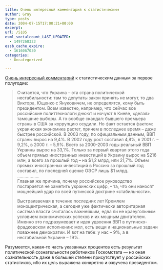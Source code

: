 ```yaml
---
title: Очень интересный комментарий к статистическим
author: Gray
type: posts
date: 2004-07-15T17:00:21+00:00
excerpt:
url: /5105
esml_socialcount_LAST_UPDATED:
  - 1497268323
essb_cache_expire:
  - 1616067030
categories:
  - Uncategorized

---
```








<a href="http://www.gazeta.ru/comments/2004/07/a_135330.shtml" target="_blank">Очень интересный комментарий</a> к статистическим данным за первое полугодие:

> Считается, что Украина &#8211; эта страна политической нестабильности: там то депутаты закон принять не могут, то два Виктора, Ющенко с Януковичем, не определятся, кому быть президентом. Всем известно, например, что сейчас все российские политтехнологи днюют и ночуют в Киеве, &#171;делая&#187; тамошние выборы. А то вообще скандал: бывшего премьера страны в США за коррупцию осудили. Но факт остается фактом: украинская экономика растет, причем в последнее время &#8211; даже быстрее российской. В 2003 году, по официальным данным, ВВП страны вырос на 9,4%. В 2002 году рост составил 4,8%, в 2001 г. &#8211; 9,2%, в 2000 г. &#8211; 5,9%. Всего за 2000-2003 годы реальный ВВП Украины вырос на 33,1%. Только за первый квартал этого года объем прямых иностранных инвестиций в Украину вырос на $216 млн, а всего за прошлый год &#8211; на $1,2 млрд, или 21,7%. Объем прямых иностранных инвестиций в Россию за прошлый год составил, по последней оценке ОЭСР лишь $1 млрд.  
> &#8230;&#8230;&#8230;&#8230;&#8230;&#8230;  
> Главная же причина, почему российское руководство постарается не заметить украинских цифр, &#8211; та, что они наносят мощнейший удар по всей путинской доктрине &#171;стабильности&#187;.
> 
> Выстраиваемая в течение последних лет Кремлем моноцентрическая, а сегодня уже фактически авторитарная система власти считалась важнейшим, едва ли не краеугольным условием экономических успехов и их мощным двигателем. Именно это подразумевает и идея удвоения ВВП в путинско-фрадковском исполнении: мол, есть вещи и национальные задачи поважнее демократии. И вот на тебе: у нас &#8211; 9%, а в нестабильной Украине &#8211; 19%.

Разумеется, какая-то часть указанных процентов есть результат политической сознательности работников Госкомстата &#8212; но оная сознательность даже в большей степени присутствует у российских статистиков, ибо их цель выражена конкретно и озвучена президентом.